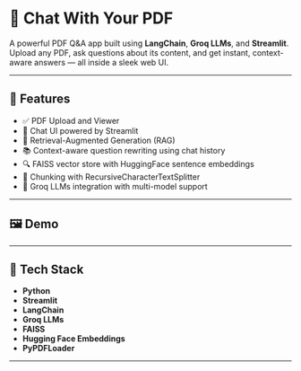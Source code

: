 # 📄 Chat With Your PDF

A powerful PDF Q&A app built using **LangChain**, **Groq LLMs**, and **Streamlit**. Upload any PDF, ask questions about its content, and get instant, context-aware answers — all inside a sleek web UI.

---

## 🚀 Features

- ✅ PDF Upload and Viewer
- 🤖 Chat UI powered by Streamlit
- 🧠 Retrieval-Augmented Generation (RAG)
- 📚 Context-aware question rewriting using chat history
- 🔍 FAISS vector store with HuggingFace sentence embeddings
- 🔄 Chunking with RecursiveCharacterTextSplitter
- 🔐 Groq LLMs integration with multi-model support

---

## 🖼️ Demo

---

## 🧪 Tech Stack

- **Python**
- **Streamlit**
- **LangChain**
- **Groq LLMs**
- **FAISS**
- **Hugging Face Embeddings**
- **PyPDFLoader**

---

